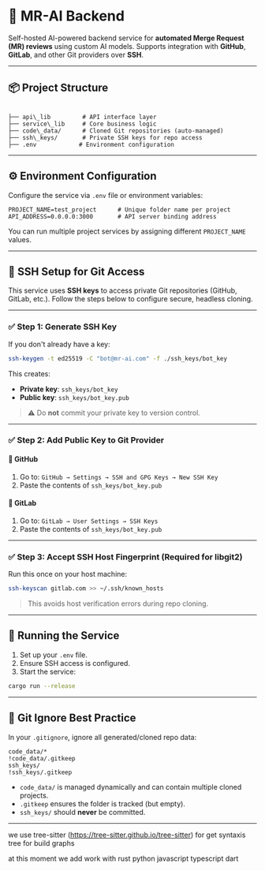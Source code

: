# 🤖 MR-AI Backend

Self-hosted AI-powered backend service for **automated Merge Request (MR) reviews** using custom AI models.
Supports integration with **GitHub**, **GitLab**, and other Git providers over **SSH**.

---

## 📦 Project Structure

```

├── api\_lib         # API interface layer
├── service\_lib     # Core business logic
├── code\_data/      # Cloned Git repositories (auto-managed)
├── ssh\_keys/       # Private SSH keys for repo access
├── .env            # Environment configuration

````

---

## ⚙️ Environment Configuration

Configure the service via `.env` file or environment variables:

```env
PROJECT_NAME=test_project      # Unique folder name per project
API_ADDRESS=0.0.0.0:3000       # API server binding address
````

You can run multiple project services by assigning different `PROJECT_NAME` values.

---

## 🔐 SSH Setup for Git Access

This service uses **SSH keys** to access private Git repositories (GitHub, GitLab, etc.). Follow the steps below to configure secure, headless cloning.

---

### ✅ Step 1: Generate SSH Key

If you don't already have a key:

```bash
ssh-keygen -t ed25519 -C "bot@mr-ai.com" -f ./ssh_keys/bot_key
```

This creates:

* **Private key**: `ssh_keys/bot_key`
* **Public key**: `ssh_keys/bot_key.pub`

> ⚠️ Do **not** commit your private key to version control.

---

### ✅ Step 2: Add Public Key to Git Provider

#### 🔗 GitHub

1. Go to: `GitHub → Settings → SSH and GPG Keys → New SSH Key`
2. Paste the contents of `ssh_keys/bot_key.pub`

#### 🔗 GitLab

1. Go to: `GitLab → User Settings → SSH Keys`
2. Paste the contents of `ssh_keys/bot_key.pub`

---

### ✅ Step 3: Accept SSH Host Fingerprint (Required for libgit2)

Run this once on your host machine:

```bash
ssh-keyscan gitlab.com >> ~/.ssh/known_hosts
```

> This avoids host verification errors during repo cloning.

---

## 🚀 Running the Service

1. Set up your `.env` file.
2. Ensure SSH access is configured.
3. Start the service:

```bash
cargo run --release
```

---

## 📁 Git Ignore Best Practice

In your `.gitignore`, ignore all generated/cloned repo data:

```gitignore
code_data/*
!code_data/.gitkeep
ssh_keys/
!ssh_keys/.gitkeep
```

* `code_data/` is managed dynamically and can contain multiple cloned projects.
* `.gitkeep` ensures the folder is tracked (but empty).
* `ssh_keys/` should **never** be committed.

---



we use tree-sitter (https://tree-sitter.github.io/tree-sitter) for get syntaxis tree for build graphs

at this moment we add work with
rust
python
javascript
typescript
dart
